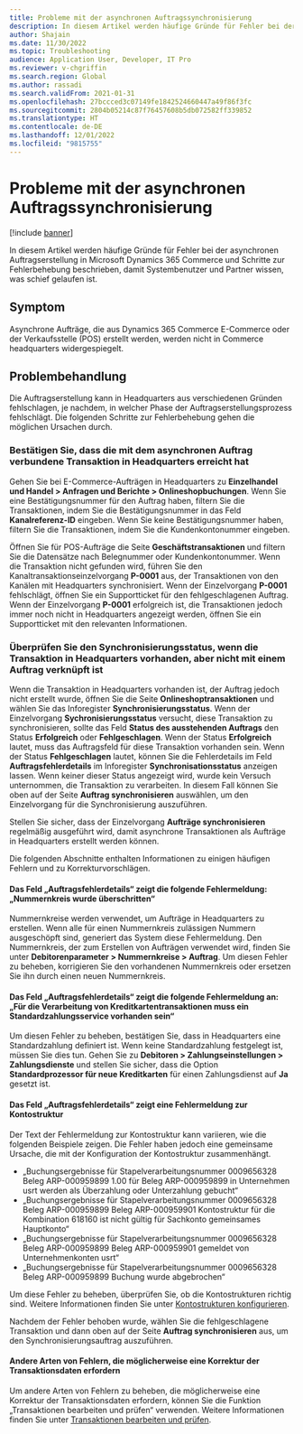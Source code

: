 ```yaml
---
title: Probleme mit der asynchronen Auftragssynchronisierung
description: In diesem Artikel werden häufige Gründe für Fehler bei der asynchronen Auftragserstellung in Microsoft Dynamics 365 Commerce und Schritte zur Fehlerbehebung beschrieben, damit Systembenutzer und Partner wissen, was schief gelaufen ist.
author: Shajain
ms.date: 11/30/2022
ms.topic: Troubleshooting
audience: Application User, Developer, IT Pro
ms.reviewer: v-chgriffin
ms.search.region: Global
ms.author: rassadi
ms.search.validFrom: 2021-01-31
ms.openlocfilehash: 27bccced3c07149fe1842524660447a49f86f3fc
ms.sourcegitcommit: 2804b05214c87f76457608b5db072582ff339852
ms.translationtype: HT
ms.contentlocale: de-DE
ms.lasthandoff: 12/01/2022
ms.locfileid: "9815755"
---
```

# <a name="asynchronous-order-synchronization-issues"></a>Probleme mit der asynchronen Auftragssynchronisierung

[!include [banner](../../includes/banner.md)]

In diesem Artikel werden häufige Gründe für Fehler bei der asynchronen Auftragserstellung in Microsoft Dynamics 365 Commerce und Schritte zur Fehlerbehebung beschrieben, damit Systembenutzer und Partner wissen, was schief gelaufen ist.

## <a name="symptom"></a>Symptom

Asynchrone Aufträge, die aus Dynamics 365 Commerce E-Commerce oder der Verkaufsstelle (POS) erstellt werden, werden nicht in Commerce headquarters widergespiegelt.

## <a name="troubleshooting"></a>Problembehandlung

Die Auftragserstellung kann in Headquarters aus verschiedenen Gründen fehlschlagen, je nachdem, in welcher Phase der Auftragserstellungsprozess fehlschlägt. Die folgenden Schritte zur Fehlerbehebung gehen die möglichen Ursachen durch.

### <a name="validate-that-the-transaction-related-to-the-asynchronous-order-has-reached-headquarters"></a>Bestätigen Sie, dass die mit dem asynchronen Auftrag verbundene Transaktion in Headquarters erreicht hat

Gehen Sie bei E-Commerce-Aufträgen in Headquarters zu **Einzelhandel und Handel \> Anfragen und Berichte \> Onlineshopbuchungen**. Wenn Sie eine Bestätigungsnummer für den Auftrag haben, filtern Sie die Transaktionen, indem Sie die Bestätigungsnummer in das Feld **Kanalreferenz-ID** eingeben. Wenn Sie keine Bestätigungsnummer haben, filtern Sie die Transaktionen, indem Sie die Kundenkontonummer eingeben.

Öffnen Sie für POS-Aufträge die Seite **Geschäftstransaktionen** und filtern Sie die Datensätze nach Belegnummer oder Kundenkontonummer. Wenn die Transaktion nicht gefunden wird, führen Sie den Kanaltransaktionseinzelvorgang **P-0001** aus, der Transaktionen von den Kanälen mit Headquarters synchronisiert. Wenn der Einzelvorgang **P-0001** fehlschlägt, öffnen Sie ein Supportticket für den fehlgeschlagenen Auftrag. Wenn der Einzelvorgang **P-0001** erfolgreich ist, die Transaktionen jedoch immer noch nicht in Headquarters angezeigt werden, öffnen Sie ein Supportticket mit den relevanten Informationen.
 
### <a name="check-the-synchronization-status-if-the-transaction-is-present-in-headquarters-but-isnt-linked-with-a-sales-order"></a>Überprüfen Sie den Synchronisierungsstatus, wenn die Transaktion in Headquarters vorhanden, aber nicht mit einem Auftrag verknüpft ist

Wenn die Transaktion in Headquarters vorhanden ist, der Auftrag jedoch nicht erstellt wurde, öffnen Sie die Seite **Onlineshoptransaktionen** und wählen Sie das Inforegister **Synchronisierungsstatus**. Wenn der Einzelvorgang **Sychronisierungsstatus** versucht, diese Transaktion zu synchronisieren, sollte das Feld **Status des ausstehenden Auftrags** den Status **Erfolgreich** oder **Fehlgeschlagen**. Wenn der Status **Erfolgreich** lautet, muss das Auftragsfeld für diese Transaktion vorhanden sein. Wenn der Status **Fehlgeschlagen** lautet, können Sie die Fehlerdetails im Feld **Auftragsfehlerdetails** im Inforegister **Synchronisationsstatus** anzeigen lassen. Wenn keiner dieser Status angezeigt wird, wurde kein Versuch unternommen, die Transaktion zu verarbeiten. In diesem Fall können Sie oben auf der Seite **Auftrag synchronisieren** auswählen, um den Einzelvorgang für die Synchronisierung auszuführen.

Stellen Sie sicher, dass der Einzelvorgang **Aufträge synchronisieren** regelmäßig ausgeführt wird, damit asynchrone Transaktionen als Aufträge in Headquarters erstellt werden können.

Die folgenden Abschnitte enthalten Informationen zu einigen häufigen Fehlern und zu Korrekturvorschlägen.

#### <a name="the-order-error-details-field-shows-the-following-error-message-number-sequence-has-been-exceeded"></a>Das Feld „Auftragsfehlerdetails“ zeigt die folgende Fehlermeldung: „Nummernkreis wurde überschritten“

Nummernkreise werden verwendet, um Aufträge in Headquarters zu erstellen. Wenn alle für einen Nummernkreis zulässigen Nummern ausgeschöpft sind, generiert das System diese Fehlermeldung. Den Nummernkreis, der zum Erstellen von Aufträgen verwendet wird, finden Sie unter **Debitorenparameter \> Nummernkreise \> Auftrag**. Um diesen Fehler zu beheben, korrigieren Sie den vorhandenen Nummernkreis oder ersetzen Sie ihn durch einen neuen Nummernkreis.

#### <a name="the-order-error-details-field-shows-the-following-error-message-there-must-be-a-default-payment-service-to-process-credit-card-transactions"></a>Das Feld „Auftragsfehlerdetails“ zeigt die folgende Fehlermeldung an: „Für die Verarbeitung von Kreditkartentransaktionen muss ein Standardzahlungsservice vorhanden sein“

Um diesen Fehler zu beheben, bestätigen Sie, dass in Headquarters eine Standardzahlung definiert ist. Wenn keine Standardzahlung festgelegt ist, müssen Sie dies tun. Gehen Sie zu **Debitoren \> Zahlungseinstellungen \> Zahlungsdienste** und stellen Sie sicher, dass die Option **Standardprozessor für neue Kreditkarten** für einen Zahlungsdienst auf **Ja** gesetzt ist.
    
#### <a name="the-order-error-details-field-shows-an-account-structure-error-message"></a>Das Feld „Auftragsfehlerdetails“ zeigt eine Fehlermeldung zur Kontostruktur

Der Text der Fehlermeldung zur Kontostruktur kann variieren, wie die folgenden Beispiele zeigen. Die Fehler haben jedoch eine gemeinsame Ursache, die mit der Konfiguration der Kontostruktur zusammenhängt.

- „Buchungsergebnisse für Stapelverarbeitungsnummer 0009656328 Beleg ARP-000959899 1.00 für Beleg ARP-000959899 in Unternehmen usrt werden als Überzahlung oder Unterzahlung gebucht“
- „Buchungsergebnisse für Stapelverarbeitungsnummer 0009656328 Beleg ARP-000959899 Beleg ARP-000959901 Kontostruktur für die Kombination 618160 ist nicht gültig für Sachkonto gemeinsames Hauptkonto“
- „Buchungsergebnisse für Stapelverarbeitungsnummer 0009656328 Beleg ARP-000959899 Beleg ARP-000959901 gemeldet von Unternehmenkonten usrt“
- „Buchungsergebnisse für Stapelverarbeitungsnummer 0009656328 Beleg ARP-000959899 Buchung wurde abgebrochen“
    
Um diese Fehler zu beheben, überprüfen Sie, ob die Kontostrukturen richtig sind. Weitere Informationen finden Sie unter [Kontostrukturen konfigurieren](/dynamics365/finance/general-ledger/configure-account-structures).
    
Nachdem der Fehler behoben wurde, wählen Sie die fehlgeschlagene Transaktion und dann oben auf der Seite **Auftrag synchronisieren** aus, um den Synchronisierungsauftrag auszuführen.
    
#### <a name="other-types-of-errors-that-might-require-the-transaction-data-to-be-fixed"></a>Andere Arten von Fehlern, die möglicherweise eine Korrektur der Transaktionsdaten erfordern

Um andere Arten von Fehlern zu beheben, die möglicherweise eine Korrektur der Transaktionsdaten erfordern, können Sie die Funktion „Transaktionen bearbeiten und prüfen“ verwenden. Weitere Informationen finden Sie unter [Transaktionen bearbeiten und prüfen](../edit-order-trans.md).
